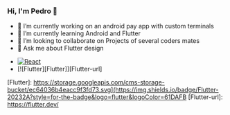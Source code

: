 ### Hi, I'm Pedro  👋
- 🔭 I’m currently working on an android pay app with custom terminals
- 🌱 I’m currently learning Android and Flutter
- 👯 I’m looking to collaborate on Projects of several coders mates
- 💬 Ask me about Flutter design

* [![React][React.js]][React-url]
* [![Flutter][Flutter]][Flutter-url]


[React.js]: https://img.shields.io/badge/React-20232A?style=for-the-badge&logo=react&logoColor=61DAFB
[React-url]: https://reactjs.org/
[Flutter]: https://storage.googleapis.com/cms-storage-bucket/ec64036b4eacc9f3fd73.svg](https://img.shields.io/badge/Flutter-20232A?style=for-the-badge&logo=flutter&logoColor=61DAFB
[Flutter-url]: https://flutter.dev/


